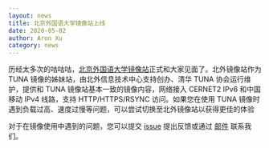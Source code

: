 ```yaml
---
layout: news
title: 北京外国语大学镜像站上线
date: 2020-05-02
author: Aron Xu
category: news
---
```


历经太多次的咕咕咕，[北京外国语大学镜像站](http://mirrors.bfsu.edu.cn)正式和大家见面了。北外镜像站作为 TUNA 镜像的姊妹站，由北外信息技术中心支持创办、清华 TUNA 协会运行维护，提供和 TUNA 镜像站基本一致的镜像内容，网络接入 CERNET2 IPv6 和中国移动 IPv4 线路，支持 HTTP/HTTPS/RSYNC 访问。如果您在使用 TUNA 镜像时遇到负载过高、速度过慢等问题，可以尝试切换至北外镜像站以获得更佳的体验

对于在镜像使用中遇到的问题，您可以提交 [issue](https://github.com/tuna/issues/issues/new?labels=BFSU) 提出反馈或通过 [邮件](mailto:support@tuna.tsinghua.edu.cn) 联系我们。

